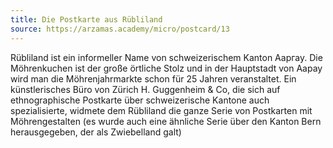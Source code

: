 ```yaml
---
title: Die Postkarte aus Rübliland
source: https://arzamas.academy/micro/postcard/13
---
```


Rübliland ist ein informeller Name von schweizerischem Kanton Ааргау.
Die Möhrenkuchen ist der große örtliche Stolz und in der Hauptstadt von Aapay wird man die Möhrenjahrmarkte schon für 25 Jahren veranstaltet.
Ein künstlerisches Büro von Zürich H. Guggenheim & Co, die sich auf ethnographische Postkarte über schweizerische Kantone auch spezialisierte,
widmete dem Rübliland die ganze Serie von Postkarten mit Möhrengestalten
(es wurde auch eine ähnliche Serie über den Kanton Bern herausgegeben, der als Zwiebelland galt)
